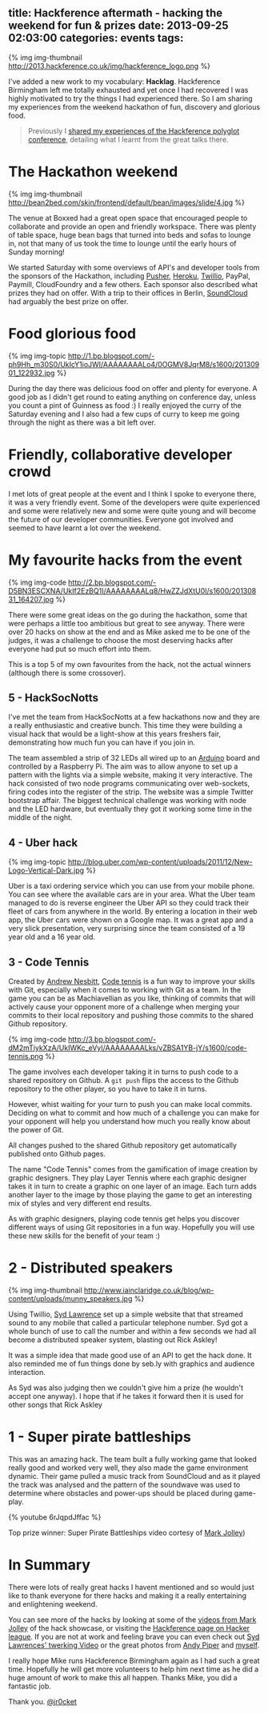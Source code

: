 title: Hackference aftermath - hacking the weekend for fun & prizes
date: 2013-09-25 02:03:00
categories: events
tags: 
---

{% img img-thumbnail http://2013.hackference.co.uk/img/hackference_logo.png %}

I've added a new work to my vocabulary: **Hacklag**.  Hackference Birmingham left me totally exhausted and yet once I had recovered I was highly motivated to try the things I had experienced there.  So I am sharing my experiences from the weekend hackathon of fun, discovery and glorious food.

> Previously I [shared my experiences of the Hackference polyglot conference](http://jr0cket.co.uk/2013/09/hackference-aftermath-amazing-polyglot.html), detailing what I learnt from the great talks there.

<!-- more -->

# The Hackathon weekend

{% img img-thumbnail http://bean2bed.com/skin/frontend/default/bean/images/slide/4.jpg %}

The venue at Boxxed had a great open space that encouraged people to collaborate and provide an open and friendly workspace.  There was plenty of table space, huge bean bags that turned into beds and sofas to lounge in, not that many of us took the time to lounge until the early hours of Sunday morning!

We started Saturday with some overviews of API's and developer tools from the sponsors of the Hackathon, including [Pusher](http://pusher.com/), [Heroku](http://www.heroku.com/), [Twillio](https://www.twilio.com/), PayPal, Paymill, CloudFoundry and a few others.  Each sponsor also described what prizes they had on offer.  With a trip to their offices in Berlin, [SoundCloud](https://soundcloud.com/) had arguably the best prize on offer.

# Food glorious food

{% img img-topic http://1.bp.blogspot.com/-ph9Hh_m30S0/UkIcY1ioJWI/AAAAAAAALo4/0OGMV8JqrM8/s1600/20130901_122932.jpg %} 

During the day there was delicious food on offer and plenty for everyone.  A good job as I didn't get round to eating anything on conference day, unless you count a pint of Guinness as food :)  I really enjoyed the curry of the Saturday evening and I also had a few cups of curry to keep me going through the night as there was a bit left over. 

# Friendly, collaborative developer crowd

I met lots of great people at the event and I think I spoke to everyone there, it was a very friendly event.  Some of the developers were quite experienced and some were relatively new and some were quite young and will become the future of our developer communities.  Everyone got involved and seemed to have learnt a lot over the weekend.

# My favourite hacks from the event

{% img img-code http://2.bp.blogspot.com/-D5BN3ESCXNA/UkIf2EzBQ1I/AAAAAAAALq8/HwZZJdXtU0I/s1600/20130831_164207.jpg %} 

There were some great ideas on the go during the hackathon, some that were perhaps a little too ambitious but great to see anyway.  There were over 20 hacks on show at the end and as Mike asked me to be one of the judges, it was a challenge to choose the most deserving hacks after everyone had put so much effort into them.

This is a top 5 of my own favourites from the hack, not the actual winners (although there is some crossover).

## 5 - HackSocNotts

I've met the team from HackSocNotts at a few hackathons now and they are a really enthusiastic and creative bunch.  This time they were building a visual hack that would be a light-show at this years freshers fair, demonstrating how much fun you can have if you join in.

The team assembled a strip of 32 LEDs all wired up to an [Arduino](http://www.arduino.cc/) board and controlled by a Raspberry Pi.  The aim was to allow anyone to set up a pattern with the lights via a simple website, making it very interactive.  The hack consisted of two node programs communicating over web-sockets, firing codes into the register of the strip.  The website was a simple Twitter bootstrap affair.  The biggest technical challenge was working with node and the LED hardware, but eventually they got it working some time in the middle of the night.

## 4 - Uber hack

{% img img-topic http://blog.uber.com/wp-content/uploads/2011/12/New-Logo-Vertical-Dark.jpg %}

Uber is a taxi ordering service which you can use from your mobile phone.  You can see where the available cars are in your area.  What the Uber team managed to do is reverse engineer the Uber API so they could track their fleet of cars from anywhere in the world.  By entering a location in their web app, the Uber cars were shown on a Google map.  It was a great app and a very slick presentation, very surprising since the team consisted of a 19 year old and a 16 year old.


## 3 - Code Tennis

Created by [Andrew Nesbitt](https://twitter.com/teabass), [Code tennis](http://code-tennis.herokuapp.com/) is a fun way to improve your skills with Git, especially when it comes to working with Git as a team.  In the game you can be as Machiavellian as you like, thinking of commits that will actively cause your opponent more of a challenge when merging your commits to their local repository and pushing those commits to the shared Github repository.

{% img img-code http://3.bp.blogspot.com/-dM2mTiykXzA/UkIWKc_eVyI/AAAAAAAALks/vZBSA1YB-jY/s1600/code-tennis.png %}

The game involves each developer taking it in turns to push code to a shared repository on Github.  A `git push` flips the access to the Github repository to the other player, so you have to take it in turns.

However, whist waiting for your turn to push you can make local commits.  Deciding on what to commit and how much of a challenge you can make for your opponent will help you understand how much you really know about the power of Git.

All changes pushed to the shared Github repository get automatically published onto Github pages.

The name "Code Tennis" comes from the gamification of image creation by graphic designers.  They play Layer Tennis where each graphic designer takes it in turn to create a graphic on one layer of an image.  Each turn adds another layer to the image by those playing the game to get an interesting mix of styles and very different end results.

As with graphic designers, playing code tennis get helps you discover different ways of using Git repositories in a fun way.  Hopefully you will use these new skills for the benefit of your team :)

# 2 - Distributed speakers

{% img img-thumbnail http://www.iainclaridge.co.uk/blog/wp-content/uploads/munny_speakers.jpg %} 

Using Twillio, [Syd Lawrence](http://sydlawrence.com/) set up a simple website that that streamed sound to any mobile that called a particular telephone number.  Syd got a whole bunch of use to call the number and within a few seconds we had all become a distributed speaker system, blasting out Rick Askley!

It was a simple idea that made good use of an API to get the hack done.  It also reminded me of fun things done by seb.ly with graphics and audience interaction.

As Syd was also judging then we couldn't give him a prize (he wouldn't accept one anyway).  I hope that if he takes it forward then it is used for other songs that Rick Askley

# 1 - Super pirate battleships 

This was an amazing hack.  The team built a fully working game that looked really good and worked very well, they also made the game environment dynamic.  Their game pulled a music track from SoundCloud and as it played the track was analysed and the pattern of the soundwave was used to determine where obstacles and power-ups should be placed during game-play.

{% youtube 6rJqpdJffac  %}

Top prize winner: Super Pirate Battleships video cortesy of [Mark Jolley](https://twitter.com/J0lley))

# In Summary

There were lots of really great hacks I havent mentioned and so would just like to thank everyone for there hacks and making it a really entertaining and enlightening weekend.

You can see more of the hacks by looking at some of the [videos from Mark Jolley](http://www.youtube.com/playlist?list=PLsTreukqJm95hm0VQD4QWITpFKISaX_l_) of the hack showcase, or visiting the [Hackference page on Hacker league](https://www.hackerleague.org/hackathons/hackference/hacks).  If you are not at work and feeling brave you can even check out [Syd Lawrences' twerking Video](https://www.dropbox.com/s/obbsb367qorijw0/syd-twerkin.mov) or the great photos from [Andy Piper](http://www.flickr.com/photos/andypiper/with/9628126743/) and [myself](https://plus.google.com/u/0/photos/117080433375668558463/albums/5927331270432594721).

I really hope Mike runs Hackference Birmingham again as I had such a great time.  Hopefully he will get more volunteers to help him next time as he did a huge amount of work to make this all happen.  Thanks Mike, you did a fantastic job.

Thank you.
[@jr0cket](https://twitter.com/jr0cket)

